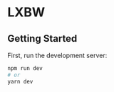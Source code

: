# LXBW

## Getting Started

First, run the development server:

```bash
npm run dev
# or
yarn dev
```

